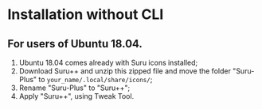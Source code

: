 # Installation without CLI

## For users of Ubuntu 18.04.

1. Ubuntu 18.04 comes already with Suru icons installed;
2. Download Suru++ and unzip this zipped file and move the folder "Suru-Plus" to `your_name/.local/share/icons/`;
3. Rename "Suru-Plus" to "Suru++";
4. Apply "Suru++", using Tweak Tool.
